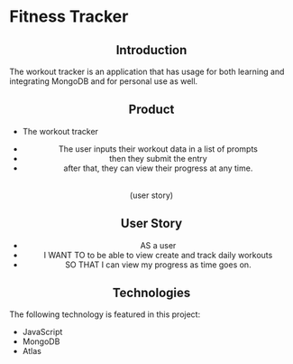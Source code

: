 # Fitness Tracker


<center>

## Introduction

</center>
The workout tracker is an application that has usage for both learning and integrating MongoDB and for personal use as well. 


<center>

## Product

</center>

* The workout tracker

<center>

* The user inputs their workout data in a list of prompts
* then they submit the entry
* after that, they can view their progress at any time.
<p>
<br>
(user story)

<center>

## User Story

</center>

 * AS a user
* I WANT TO to be able to view create and track daily workouts
* SO THAT I can view my progress as time goes on.


## Technologies

</center>

The following technology is featured in this project:
* JavaScript
* MongoDB
* Atlas

<center>





